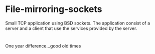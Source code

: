 # File-mirroring-sockets

Small TCP application using BSD sockets. The application consist of a server and a client that use the services provided by the server.

#
One year difference...good old times
